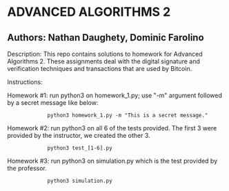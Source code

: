 ADVANCED ALGORITHMS 2
============================================================================================================

Authors: Nathan Daughety, Dominic Farolino
------------------------------------------------------------------------------------------------------------

Description: This repo contains solutions to homework for Advanced Algorithms 2.  These assignments deal with
             the digital signature and verification techniques and transactions that are used by Bitcoin.

Instructions:


  Homework #1: run python3 on homework_1.py; use "-m" argument followed by a secret message like below:

                 python3 homework_1.py -m "This is a secret message."

  Homework #2: run python3 on all 6 of the tests provided.  The first 3 were provided by the instructor, we created the other 3.

                 python3 test_[1-6].py

  Homework #3: run python3 on simulation.py which is the test provided by the professor.

                 python3 simulation.py
